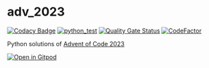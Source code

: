 # adv_2023

[![Codacy Badge](https://api.codacy.com/project/badge/Grade/e845d4f3a5f9416485d706dd9b15cb19)](https://app.codacy.com/gh/vil02/adv_2023?utm_source=github.com&utm_medium=referral&utm_content=vil02/adv_2023&utm_campaign=Badge_Grade)
[![python_test](https://github.com/vil02/adv_2023/actions/workflows/python_test.yml/badge.svg)](https://github.com/vil02/adv_2023/actions/workflows/python_test.yml)
[![Quality Gate Status](https://sonarcloud.io/api/project_badges/measure?project=vil02_adv_2023&metric=alert_status)](https://sonarcloud.io/summary/new_code?id=vil02_adv_2023)
[![CodeFactor](https://www.codefactor.io/repository/github/vil02/adv_2023/badge)](https://www.codefactor.io/repository/github/vil02/adv_2023)

Python solutions of [Advent of Code 2023](https://adventofcode.com/2023)

[![Open in Gitpod](https://gitpod.io/button/open-in-gitpod.svg)](https://gitpod.io/#https://github.com/vil02/adv_2023)
